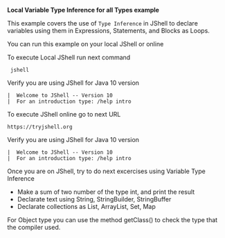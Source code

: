 **Local Variable Type Inference for all Types example**

This example covers the use of `Type Inference` in JShell to declare variables using them in Expressions, Statements, and Blocks as Loops.

You can run this example on your local JShell or online 

To execute Local JShell run next command

     jshell
     
Verify you are using JShell for Java 10 version

    |  Welcome to JShell -- Version 10
    |  For an introduction type: /help intro


To execute JShell online go to next URL

    https://tryjshell.org
    
Verify you are using JShell for Java 10 version

    |  Welcome to JShell -- Version 10
    |  For an introduction type: /help intro
    
    
Once you are on JShell, try to do next excercises using Variable Type Inference

- Make a sum of two number of the type int, and print the result
- Declarate text using String, StringBuilder, StringBuffer
- Declarate collections as List, ArrayList, Set, Map

For Object type you can use the method getClass() to check the type that the compiler used.
